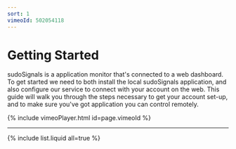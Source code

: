 ```yaml
---
sort: 1
vimeoId: 502054118
---
```


# Getting Started

sudoSignals is a application monitor that's connected to a web dashboard. To get started we need to both install the local sudoSignals application, and also configure our service to connect with your account on the web. This guide will walk you through the steps necessary to get your account set-up, and to make sure you've got application you can control remotely. 

{% include vimeoPlayer.html id=page.vimeoId %}

--- 

{% include list.liquid all=true %}


